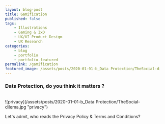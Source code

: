 ```yaml
---
layout: blog-post
title: Gamification
published: false
tags: 
    - Illustrations
    - Gaming & IxD
    - UX/UI Product Design
    - UX Research
categories:
    - blog
    - portfolio
    - portfolio-featured
permalink: /gamification
featured_image: /assets/posts/2020-01-01-b_Data Protection/TheSocial-dilema.jpg
---
```

### Data Protection, do you think it matters ?


<br> ![privacy](/assets/posts/2020-01-01-b_Data Protection/TheSocial-dilema.jpg "privacy")<br>

Let's admit, who reads the Privacy Policy & Terms and Conditions? 

